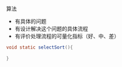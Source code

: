 算法

- 有具体的问题
- 有设计解决这个问题的具体流程
- 有评价处理流程的可量化指标（好、中、差）

```java
void static selectSort(){
    
}
```


